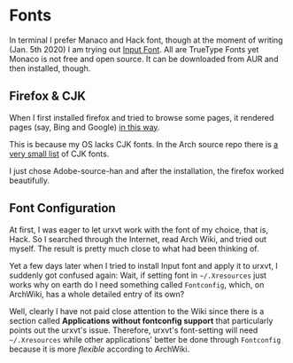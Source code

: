 
# Fonts
In terminal I prefer Manaco and Hack font, though at the moment of writing (Jan. 5th 2020) I am trying out [Input Font](). All are TrueType Fonts yet Monaco is not free and open source. 
It can be downloaded from AUR and then installed, though.

## Firefox & CJK
When I first installed firefox and tried to browse some pages, it rendered pages (say, Bing and Google) [in this way](https://upload.wikimedia.org/wikipedia/commons/d/d5/Incomplete_support_for_Japanese_script.png?1577608120194). 

This is because my OS lacks CJK fonts. In the Arch source repo there is [a very small list](https://www.archlinux.org/packages/?sort=&q=CJK&maintainer=&flagged=) of CJK fonts.

I just chose Adobe-source-han and after the installation, the firefox worked beautifully.

## Font Configuration
At first, I was eager to let urxvt work with the font of my choice, that is, Hack. So I searched through the Internet, read Arch Wiki, and tried out myself. The result is pretty much close to what had been thinking of. 

Yet a few days later when I tried to install Input font and apply it to urxvt, I suddenly got confused again: Wait, if setting font in `~/.Xresources` just works why on earth do I need something called `Fontconfig`, which, on ArchWiki, has a whole detailed entry of its own? 


Well, clearly I have not paid close attention to the Wiki since there is a section called __Applications without fontconfig support__ that particularly points out the urxvt's issue. Therefore, urxvt's font-setting will need `~/.Xresources` while other applications' better be done through `Fontconfig` because it is more _flexible_ according to ArchWiki.
